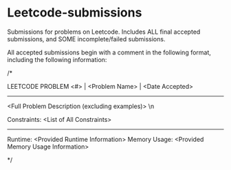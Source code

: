 # Leetcode-submissions
Submissions for problems on Leetcode. Includes ALL final accepted submissions, and SOME incomplete/failed submissions.

All accepted submissions begin with a comment in the following format, including the following information:


/*

LEETCODE PROBLEM <#> | \<Problem Name> | \<Date Accepted>

**************************************************************************************************

<Full Problem Description (excluding examples)>
\n  
  
Constraints:
\<List of All Constraints>

**************************************************************************************************

Runtime: \<Provided Runtime Information>
Memory Usage: \<Provided Memory Usage Information>

*/

  
